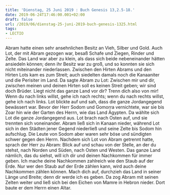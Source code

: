 ```yaml
---
title: 'Dienstag, 25 Juni 2019 : Buch Genesis 13,2.5-18.'
date: 2019-06-24T17:46:00.001+02:00
draft: false
url: /2019/06/dienstag-25-juni-2019-buch-genesis-1325.html
tags: 
- LECTIO
---
```


Abram hatte einen sehr ansehnlichen Besitz an Vieh, Silber und Gold. Auch Lot, der mit Abram gezogen war, besaß Schafe und Ziegen, Rinder und Zelte. Das Land war aber zu klein, als dass sich beide nebeneinander hätten ansiedeln können; denn ihr Besitz war zu groß, und so konnten sie sich nicht miteinander niederlassen. Zwischen den Hirten Abrams und den Hirten Lots kam es zum Streit; auch siedelten damals noch die Kanaaniter und die Perisiter im Land. Da sagte Abram zu Lot: Zwischen mir und dir, zwischen meinen und deinen Hirten soll es keinen Streit geben; wir sind doch Brüder. Liegt nicht das ganze Land vor dir? Trenn dich also von mir! Wenn du nach links willst, gehe ich nach rechts; wenn du nach rechts willst, gehe ich nach links. Lot blickte auf und sah, dass die ganze Jordangegend bewässert war. Bevor der Herr Sodom und Gomorra vernichtete, war sie bis Zoar hin wie der Garten des Herrn, wie das Land Ägypten. Da wählte sich Lot die ganze Jordangegend aus. Lot brach nach Osten auf, und sie trennten sich voneinander. Abram ließ sich in Kanaan nieder, während Lot sich in den Städten jener Gegend niederließ und seine Zelte bis Sodom hin aufschlug. Die Leute von Sodom aber waren sehr böse und sündigten schwer gegen den Herrn. Nachdem sich Lot von Abram getrennt hatte, sprach der Herr zu Abram: Blick auf und schau von der Stelle, an der du stehst, nach Norden und Süden, nach Osten und Westen. Das ganze Land nämlich, das du siehst, will ich dir und deinen Nachkommen für immer geben. Ich mache deine Nachkommen zahlreich wie den Staub auf der Erde. Nur wer den Staub auf der Erde zählen kann, wird auch deine Nachkommen zählen können. Mach dich auf, durchzieh das Land in seiner Länge und Breite; denn dir werde ich es geben. Da zog Abram mit seinen Zelten weiter und ließ sich bei den Eichen von Mamre in Hebron nieder. Dort baute er dem Herrn einen Altar.
